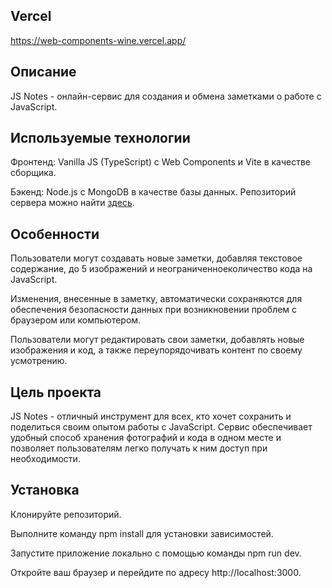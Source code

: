 ## Vercel

https://web-components-wine.vercel.app/

## Описание

JS Notes - онлайн-сервис для создания и обмена заметками о работе с JavaScript.
     
## Используемые технологии

Фронтенд: Vanilla JS (TypeScript) с Web Components и Vite в качестве сборщика.

Бэкенд: Node.js с MongoDB в качестве базы данных. Репозиторий сервера можно найти [здесь](https://github.com/Ruslan-Gubin/direcroty-backend/tree/master).

## Особенности

Пользователи могут создавать новые заметки, добавляя текстовое содержание, до 5 изображений и неограниченноеколичество кода на JavaScript.

Изменения, внесенные в заметку, автоматически сохраняются для обеспечения безопасности данных при возникновении проблем с браузером или компьютером.

Пользователи могут редактировать свои заметки, добавлять новые изображения и код, а также переупорядочивать контент по своему усмотрению.
          
## Цель проекта

JS Notes - отличный инструмент для всех, кто хочет сохранить и поделиться своим опытом работы с JavaScript. Сервис обеспечивает удобный способ хранения фотографий и кода в одном месте и позволяет пользователям легко получать к ним доступ при необходимости.         

## Установка

Клонируйте репозиторий.

Выполните команду npm install для установки зависимостей.

Запустите приложение локально с помощью команды npm run dev.

Откройте ваш браузер и перейдите по адресу http://localhost:3000.
